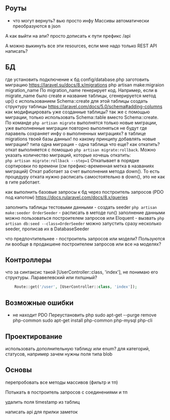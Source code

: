## Роуты
- что могут вернуть?
вью
просто инфу
Массивы автоматически преобразуются в json


А как выйти на апи?
просто дописать к пути префикс /api

А можно выкинуть все эти resources, если мне надо только REST API написать?

## БД
где установить подключение к бд 
    config/database.php
заготовить миграцию https://laravel.su/docs/8.x/migrations
    php artisan make:migraion migration_name
    По migration_name генерирует код. Например, если в migrate_name было create и название таблицы, сгенерируется метод up() с использованием Schema::create для этой таблицы
создать структуру таблицы 
    https://laravel.com/docs/5.0/schema#adding-columns
как модифицировать уже созданные таблицы?
    так же с помощью миграции, только использовать Schema::table вместо Schema::create. 
    По команде `php artisan migrate` выполнятся только новые миграции, уже выполненные миграции повторно выполняться не будут
где ларавель сохраняет инфу о выполненных миграциях?
    в таблице migrations твоей базы данных!
по какому принципу добавлять новые миграции?
    типа одна миграция - одна таблица
    что еще?
как откатить?
    откат выполняется с помощью `php artisan migrate:rollback`. 
    Можно указать количество миграций, которые хочешь откатить:  
    `php artisan migrate:rollback --step=1`
    Откатывает в порядке сортировки по времени (см префикс-временная метка в названиях миграций)
    Откат работает за счет выполнения метода down(). То есть процедуру отката нужно расписать самостоятельно в down(), это не как в гите работает.


как выполнить базовые запросы к бд
    через построитель запросов (PDO под капотом)  https://docs.rularavel.com/docs/8.x/queries

заполнить таблицы тестовыми данными
    - создать seeder
    `php artisan make:seeder OrderSeeder`
    - расписать в методе run() заполнение данными
    можно пользоваться построителем запросов или Eloquent
    - вызвать `php artisan db:seed --class=OrderSeeder`
    можно запустить сразу несколько seeder, прописав их в DatabaseSeeder

что предпочтительнее - построитель запросов или модели?
Пользуются ли вообще в продакшене построителем запросов или все на моделях?
## Контроллеры
что за синтаксис такой [UserController::class, 'index'], не понимаю его структуры. Ларавелевский или пхпшный?
```php
    Route::get('/user', [UserController::class, 'index']);
```


## Возможные ошибки
- не находит PDO
Переустановить php
sudo apt-get --purge remove php-common
sudo apt-get install php-common php-mysql php-cli



## Проектирование
использовать дополнительную таблицу или enum? для категорий, статусов, например
зачем нужны поля типа blob

## Основы
перепробовать все методы массивов (фильтр и тп)




Потыкать в построитель запросов
с соединениями и тп

удалить поля timestamp из таблиц


написать api для прилки заметок
